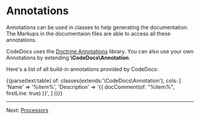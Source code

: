 # Annotations

Annotations can be used in classes to help generating the documentation.
The Markups in the documentaion files are able to access all these annotations.

CodeDocs uses the [Doctrine Annotations](https://github.com/doctrine/annotations) library.
You can also use your own Annotations by extending **\CodeDocs\Annotation**.

Here's a list of all build-in annotations provided by CodeDocs:

{{parse(text:table(
    of: classes(extends:'\CodeDocs\Annotation'),
    cols: [
        'Name'        => '%item%',
        'Description' => '{{ docComment(of: "%item%", firstLine: true) }}',
    ]
))}}

---

Next: [Processors](processors.md)
